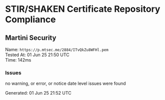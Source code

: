 # STIR/SHAKEN Certificate Repository Compliance

## Martini Security

Name: `https://p.mtsec.me/2884/ITvQkZu8WFHl.pem`\
Tested At: 01 Jun 25 21:50 UTC\
Time: 142ms

### Issues

no warning, or error, or notice date level issues were found

Generated: 01 Jun 25 21:52 UTC